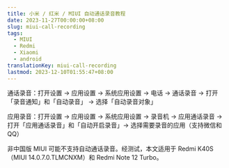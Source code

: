 ```yaml
---
title: 小米 / 红米 / MIUI 自动通话录音教程
date: 2023-11-27T00:00:00+08:00
slug: miui-call-recording
tags:
  - MIUI
  - Redmi
  - Xiaomi
  - android
translationKey: miui-call-recording
lastmod: 2023-12-10T01:55:47+08:00
---
```


通话录音：打开设置 -> 应用设置 -> 系统应用设置 -> 电话 -> 通话录音 -> 打开「录音通知」和「自动录音」 -> 选择「自动录音对象」

应用录音：打开设置 -> 应用设置 -> 系统应用设置 -> 录音机 -> 应用通话录音 -> 打开「应用通话录音」和「自动开启录音」-> 选择需要录音的应用（支持微信和 QQ）

非中国版 MIUI 可能不支持自动通话录音。经测试，本文适用于 Redmi K40S（MIUI 14.0.7.0.TLMCNXM）和 Redmi Note 12 Turbo。
